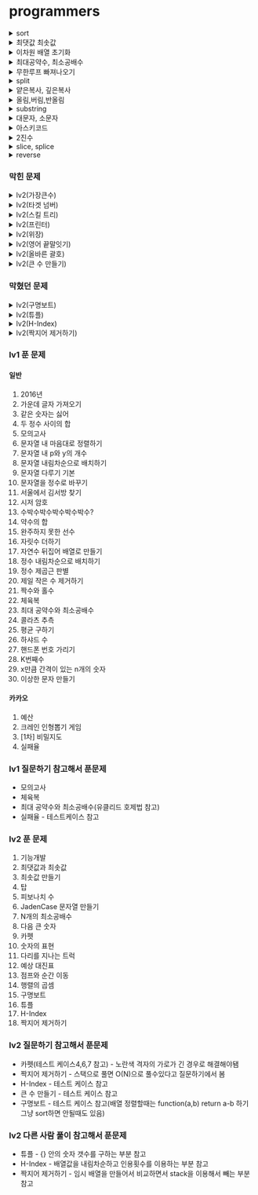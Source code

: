 # programmers

<details>
<summary>sort</summary>
<div markdown="1">

``` javascript
arr = [1, 3, 7, 5, 21, 13, 44]

1. 오름차순
arr.sort(function (a,b){ return a-b; }) // [ 1, 3, 5, 7, 13, 21, 44 ]

2. 내림차순
arr.sort(function (a,b){ return b-a; }) // [ 44, 21, 13, 7, 5, 3, 1 ]
```

</div>
</details>

<details>
<summary>최댓값 최솟값</summary>
<div markdown="1">

``` javascript
var arr = [1, 2, 3]
var max = 0;
var min = 0;

- Number
max = Math.max(1, 2, 3) // 3
min = Math.min(1, 2, 3) // 1

- Array
max = Math.max.apply(null, arr) // 3
min = Math.min.apply(null, arr) // 1
```

</div>
</details>

<details>
<summary>이차원 배열 초기화</summary>
<div markdown="1">

``` javascript
arr = [1,2,3]
col = []

for(var i=0; i<arr.length; i++) {
  col.push([i])
}

console.log(col) // [[0],[1],[2]]
```

</div>
</details>

<details>
<summary>최대공약수, 최소공배수</summary>

<div markdown="1">

- 유클리드 호제법
  - 최대공약수 -> 큰수%작은수 == 0 일때까지 재귀 호출(0일 경우 작은수가 최대 공약)
  - 최소공배수 -> (큰수*작은수)/최대공약수

```
예시) 34, 52

최대 공약수
52%32 = 20
32%20 = 12
20%12 = 8
12%8 = 4
8%4 = 0       >> 4 최대 공약수

최소 공배수
(52*32)/최대 공약수

```
</div>
</details>

<details>
<summary>무한루프 빠져나오기</summary>
<div markdown="1">

``` javascript
var count = 0;
while(true) {
  count++
  if(count == 10) {
    return false
  }

  ... 소스

}
```

</div>
</details>

<details>
<summary>split</summary>
<div markdown="1">

``` javascript
// 문자열을 특정 기준에 맞게 배열로 바꿔주는 함수

var a = "helloWorld"
var b = "h e l l o W o r l d"
var c = "h-e-l-l-o-W-o-r-l-d"

var aa = a.split("")
var bb = b.split(" ")
var cc = c.split("-")

console.log(aa) // 	[ 'h', 'e', 'l', 'l', 'o', 'W', 'o', 'r', 'l', 'd' ]
console.log(bb) // 	[ 'h', 'e', 'l', 'l', 'o', 'W', 'o', 'r', 'l', 'd' ]
console.log(cc) // 	[ 'h', 'e', 'l', 'l', 'o', 'W', 'o', 'r', 'l', 'd' ]

```

</div>
</details>

<details>
<summary>얕은복사, 깊은복사</summary>
<div markdown="1">

``` javascript
// 얕은 복사 -> 기존 배열에 영향을 끼침
// 깊은 복사 -> 기존 배열에 영향을 안끼침
var a = [12, 2, 34, 4] // 기존 배열
var b = a // 얕은 복사
var c = Array.from(a) // 깊은 복사

a.reverse() // 기존 배열 변경
c.push(123123) // 깊은 복사한 배열 변경

console.log(a) // 기존 배열
console.log(b) // 얕은 복사
console.log(c) // 깊은 복사
```

</div>
</details>

</div>
</details>

<details>
<summary>올림,버림,반올림</summary>
<div markdown="1">

``` javascript
1.올림
Math.ceil(변수)

2.버림
Math.floor(변수)

3.반올림
Math.round(변수)

4.소숫점길이 만큼 반올림
변수.toString(소숫점길이)

var num = 99.555
console.log(Math.ceil(num)) // 100
console.log(Math.floor(num)) // 99
console.log(Math.round(num)) // 100
console.log(num.toFixed(2)) // 99.56


```

</div>
</details>

<details>
<summary>substring</summary>
<div markdown="1">

```

```

</div>
</details>

<details>
<summary>대문자, 소문자</summary>
<div markdown="1">

```

```

</div>
</details>

<details>
<summary>아스키코드</summary>
<div markdown="1">

```

```

</div>
</details>

<details>
<summary>2진수</summary>
<div markdown="1">

```

```

</div>
</details>

<details>
<summary>slice, splice</summary>
<div markdown="1">

```

```

</div>
</details>

<details>
<summary>reverse</summary>
<div markdown="1">

```

```

</div>
</details>

### 막힌 문제


<details>
<summary>lv2(가장큰수)</summary>
<div markdown="1">

``` javascript
막힌 부분numbers에 있는 값을cal 변수에 2차원 배열로 넣었는데 그이후에 막힘
ex)
<!-- numbers = [12, 24, 33, 1, 51]
cal = [[1, 2], [2, 4], [3, 3], [1], [5, 1]]
이 상태에서 cal[i][0]이 큰 수를 가장 우선으로 answer변수에 넣고
만약 cal[i][0]와 cal[i+1][0]이 같은경우에는
반복문을 통해 큰수를 찾으려고 하는데 머리가 막힘 -->

function solution(numbers) {
    var answer = '';
    var cal = []
    var a = numbers.sort().reverse().join(" ")
    var num = 0
    for(var i=0; i<numbers.length; i++) {
        cal.push([])
        for(var j=num; j<a.length; j++) {
            if(a[j] !== " ") {
                cal[i].push(a[j])
                num++
            } else {
                num++
                break;
            }
        }
    }

    console.log(a)
    console.log(cal)
    var count = 0;
    while(cal.length>0) {
        count++
        if(count == 10) {
            break;
        }
        for(var i=0; i<cal.length; i++) {
            if(i < cal.length-1 &&cal[i][0] > cal[i+1][0]) {
                answer += cal[i]
                cal.shift()
                break;
            } else {
                answer += cal[i+1]
                break;
            }
        }
    }
    console.log(answer)

    return answer;
}

// 2차 시도
function solution(numbers) {
    var answer = '';
    var a = numbers.join(",")
    var cal = []

    for(var i=0; i<numbers.length; i++) {
        cal.push([])
        for(var j=0; j<a.length; j++) {
            if(a[j]*1 >=0 ) {
                cal[i].push(a[j])
            } else {
                a = a.substr(j+1)
                break;
            }
        }
    }
    cal.sort().reverse()

    for(var i=0; i<cal.length-1; i++) {
        for(var j=0; j<cal[i].length-1; j++) {
            if(cal[i][j] == cal[i+1][j] && cal[i][j+1]<cal[i+1][j]) {  
                var temp = cal[i]
                cal[i] = cal[i+1]
                cal[i+1] = temp
            }
        }
        answer += cal[i]
    }
    answer += cal[i]
    var result = ''
    for(var i=0; i<answer.length; i++) {
        if(answer[i]*1 >=0) {
            result += answer[i]
        }
    }
    console.log(typeof result)
    return result;
}
```

</div>
</details>

<details>
<summary>lv2(타겟 넘버)</summary>
<div markdown="1">

``` javascript
function solution(numbers, target) {
    var answer = 0;
    for(var i=0; i<numbers.length; i++) {
        var cal = 0;
        for(var j=0; j<numbers.length; j++) {
            if(cal > target) {
                cal -=  numbers[j]
                continue;
            }
            if(cal <= target) {
                cal += numbers[j]
                if(cal == target) {
                    continue;
                }
            }
        }
        if(cal==target && j==numbers.length) {
            answer++
        }
    }
    return answer;
}
```

</div>
</details>

<details>
<summary>lv2(스킬 트리)</summary>
<div markdown="1">


``` javascript
// 순서는 뽑았는데 [0,1,2,0] [1,3,4] 순서를 못구하겠음
function solution(skill, skill_trees) {
    var answer = 0;


        for(var i=0; i<skill_trees.length; i++) {
            var a = []
            for(var q=0; q<skill.length; q++) {
                a.push(0)
            }
            for(var j=0; j<skill_trees[i].length; j++) {
                for(var k=0; k<skill.length; k++) {
                    if(skill[k] == skill_trees[i][j]) {
                        a[k] = j+1

                    }
                }
            }
            console.log(a, i, j, k)
            answer++
            for(var w=0; w<a.length; w++) {
                if(w<a.length-1 && a[w]>a[w+1]) {
                    answer--
                    break;
                }
            }

        }


    return answer;
}
```

</div>
</details>

<details>
<summary>lv2(프린터)</summary>
<div markdown="1">

``` javascript
function solution(priorities, location) {
    var answer = 0;
    var count = 0;
    while(true) {
        var max = Math.max.apply(null, priorities)
        count++
        if(count == 10) {
            break;
        }
        if(priorities[location] == max) {
            return answer += 1
        }
        for(var i=priorities[location]; i<priorities.length; i++) {
            if(priorities[location] < priorities[i]) {
                answer += priorities.length-i
                priorities.splice(i, priorities.length-i)
                console.log(priorities)
            }
        }
    }
    return answer;
}
```

</div>
</details>

<details>
<summary>lv2(위장)</summary>
<div markdown="1">

``` javascript
function solution(clothes) {
    var answer = clothes.length;
    var hash = {};
    var tail = [];
    var sum = [];

    for(var i=0; i<clothes.length; i++) {
        tail = null;
        for(var j=0; j<clothes[i].length; j++) {
            var value = clothes[i][1]
            if(tail != value) {
                if(!hash[value]) {
                    hash[value] = 1
                } else {
                    hash[value]++
                }
            }
            tail = value
        }
    }
    console.log(hash)
    if(Object.keys(hash).length>1) {
        var cal = [];
        for(var value in hash) {
            cal[value] = hash[]
        }
    }
    return answer;
}
```

</div>
</details>

<details>
<summary>lv2(영어 끝말잇기)</summary>
<div markdown="1">

``` javascript

function solution(n, words) {
    var answer = [1, 1]; // 끝말잇기 시작할때 순서, 차례 초기값 설정
    var countTurn = -1; // 0부터 시작하면 차례가 초기화 제대로 안되서 -1부터 시작
    var countPeople = 0;
    // 모든사람 순서 돌았을때 차례,순번 초기화 함수
    function reset() {
        answer[1]++
        countTurn = 0
        countPeople = 1
    }

    for(var i=0; i<words.length-1; i++) {
        countTurn++
        countPeople++
        var last = words[i].length-1 // 해당 단어 마지막 글자

        if(countTurn == n) {
            reset()
        }
        // console.log(i, answer, countTurn, countPeople)
        if(words[i][last] == words[i+1][0]) {
            for(var j=0; j<=i-1; j++) {
                //  해당 순서 사람이 중복단어를 말했을 경우
                // (i!= j) 하는 이유는 다른 순서에서 중복 단어를 사용했는지 체크하기 위해서
                if(words[i] == words[j] && i!==j) {
                    answer[0] = countPeople
                    return answer
                //  해당 순서 다음 사람이 중복단어를 말했을 경우
                } else if(words[i+1] == words[j] && i!==j) {
                    countTurn++
                    countPeople++
                    if(countTurn == n) {
                        reset()
                        return answer
                    } else {
                        answer[0] = countPeople
                        return answer
                    }
                }
            }
        // 다음 사람이 끝말잇기를 틀렷을 경우
        } else if(words[i][last] !== words[i+1][0]) {
            countTurn++
            countPeople++
            if(countTurn == n) {
                reset()
            }
            return answer
        }         
    }
    // 끝까지 아무도 안틀렷을 경우
    answer[0] = 0
    answer[1] = 0
    return answer
}

```

</div>
</details>





<details>
<summary>lv2(올바른 괄호)</summary>
<div markdown="1">

``` javascript
// 효율성 실패
// again함수 안에 반복문 스택으로 풀어보자

function solution(s){
    var answer = true;
    var total = []
    for(var i=0; i<s.length; i++) {
        total.push(s[i])
    }

    function again(total) {

        for(var j=0; j<total.length; j++) {
            if(total[j] ==="(" && total[j+1] ===")") {
                total.splice(j,2)
                again(total)
            }

        }
        if(total.length<1) {
            return answer = true
        } else {
            return answer = false
        }


    }
    again(total)
    return answer;
}

```

</div>
</details>

<details>
<summary>lv2(큰 수 만들기)</summary>
<div markdown="1">

``` javascript
// 10번 테스트케이스 시간초과
// 마지막 arr.join("")이 시간이 오래 걸리는거 같음
function solution(number, k) {
    var answer = '';
    var count = 0;
    var stop = 0;
    var arr = number.split("")

    while(k>0) {
        stop++
        if(count == k) {
            break;
        } else if(stop > k) {
            var num = k-count
            var a = arr.splice(arr.length-num, num)
            break;
        }

        for(var i=0; i<arr.length-1; i++) {
            if(arr[i]<arr[i+1]) {
                count++
                arr.splice(i,1)
                break;
            }
        }
    }
    answer = arr.join("")
    return answer;
}

```

</div>
</details>



### 막혔던 문제

<details>
<summary>lv2(구명보트)</summary>
<div markdown="1">

``` javascript
// 못푼 이유
// people배열 sort할 때 정렬이 제대로 되지않아서
// 로직은 수정 안해도 되지만 실패가 많이 나옴

// 해결법
// people.sort(function(a,b) {
//     return a-b
// })

// 틀린 코드
function solution(people, limit) {
    var answer = 0;
    var index = 0;
    people.sort(...people)

        while(true) {
            index++
            if(people.length == 0) {
                break;
            }
            if(people.length == 1) {
                answer++
                break;
            }

            if(people[0]+people[people.length-index] <= limit && people.length-index>0) {
                answer += index
                people.splice(people.length-index, index)
                people.shift()            
                index = 0
            } else if(index>people.length && people.length !== 1) {
                answer += people.length
                break;
            }   
        }
    return answer;
}
```
</div>
</details>

<details>
<summary>lv2(튜플)</summary>
<div markdown="1">

``` javascript
// 못푼 이유

// [3, 2, 4, 1] => 답
// [ 3, 2, 1, 4, 3, 2, 3, 3, 2, 4 ] => 내가 만든 배열
// 위에 배열 처럼 값은 뽑았는데 어떻게 답처럼 정렬을 하는지 해결방법을 몰랐었는데

// 해결법
// 객체를 이용해서 중복 값을 알맞게 저장함

// 틀린 코드
function solution(s) {
    var answer = s.replace(/[{}]/g, "").split(',')
    console.log(answer) // [ 3, 2, 1, 4, 3, 2, 3, 3, 2, 4 ]
    return answer;
}

```

</div>
</details>

<details>
<summary>lv2(H-Index)</summary>
<div markdown="1">

``` javascript
// 못푼 이유
// 인용횟수 만큼 while문을 돌려서 너무 비효율 적이었고
// 논문수 1000편이고 인용횟수가 2000일때 h최댓값을 구할수 없음

// 해결법
// 내림차순하고 0번째 인덱스부터 인용횟수를 index = 0으로 지정하고
// 반복문을 통해서 index < 내림차순한 배열 값일때 index++ 계속함

// 틀린 코드
function solution(citations) {
    var answer = 0;
    var count = -1;
    while(true) {
        count++
        var h = 0;
        var max = Math.max(...citations)
        if(max == 0) {
            return 0
        } else if(max == count) {
            return count
        }

        for(var i=0; i<citations.length; i++) {
            if(citations[i] >= count) {
                h++
            }
        }
        if(count == h) {
            return h
        }
    }
    return answer;
}
```

</div>
</details>

<details>
<summary>lv2(짝지어 제거하기)</summary>
<div markdown="1">

``` javascript
// 못푼 이유
// 효율성이 안좋음

// 해결법
// stack을 이용함

// 틀린코드
function solution(s)
{
    var answer = 0;
    var cal = s.split("")
    for(var i=cal.length-1; i>0; i--) {

        if(cal[i-1] == cal[i]) {
            cal.splice(i-1, 2)
        }
    }
    if(cal.length ==0) {
        return 1
    } else {
        return 0
    }

    return answer;
}
```

</div>
</details>

### lv1 푼 문제

#### 일반
1. 2016년
2. 가운데 글자 가져오기
3. 같은 숫자는 싫어
4. 두 정수 사이의 합
5. 모의고사
6. 문자열 내 마음대로 정렬하기
7. 문자열 내 p와 y의 개수
8. 문자열 내림차순으로 배치하기
9. 문자열 다루기 기본
10. 문자열을 정수로 바꾸기
11. 서울에서 김서방 찾기
12. 시저 암호
13. 수박수박수박수박수박수?
14. 약수의 합
15. 완주하지 못한 선수
16. 자릿수 더하기
17. 자연수 뒤집어 배열로 만들기
18. 정수 내림차순으로 배치하기
19. 정수 제곱근 판별
20. 제일 작은 수 제거하기
21. 짝수와 홀수
22. 체육복
23. 최대 공약수와 최소공배수
24. 콜라츠 추측
25. 평균 구하기
26. 하샤드 수
27. 핸드폰 번호 가리기
28. K번째수
29. x만큼 간격이 있는 n개의 숫자
30. 이상한 문자 만들기


#### 카카오
1. 예산
2. 크레인 인형뽑기 게임
3. [1차] 비밀지도
4. 실패율

### lv1 질문하기 참고해서 푼문제
- 모의고사
- 체육복
- 최대 공약수와 최소공배수(유클리드 호제법 참고)
- 실패율 - 테스트케이스 참고

### lv2 푼 문제
1. 기능개발
2. 최댓값과 최솟값
3. 최솟값 만들기
4. 탑
5. 피보나치 수
6. JadenCase 문자열 만들기
7. N개의 최소공배수
8. 다음 큰 숫자
9. 카펫
10. 숫자의 표현
11. 다리를 지나는 트럭
12. 예상 대진표
13. 점프와 순간 이동
14. 행렬의 곱셈
15. 구명보트
16. 튜플
17. H-Index
18. 짝지어 제거하기

### lv2 질문하기 참고해서 푼문제
- 카펫(테스트 케이스4,6,7 참고) - 노란색 격자의 가로가 긴 경우로 해결해야됌
- 짝지어 제거하기 - 스택으로 풀면 O(N)으로 풀수있다고 질문하기에서 봄
- H-Index - 테스트 케이스 참고
- 큰 수 만들기 - 테스트 케이스 참고
- 구명보트 - 테스트 케이스 참고(배열 정렬할때는 function(a,b) return a-b 하기 그냥 sort하면 안될때도 있음)


### lv2 다른 사람 풀이 참고해서 푼문제
- 튜플 - {} 안의 숫자 갯수를 구하는 부분 참고
- H-Index - 배열값을 내림차순하고 인용횟수를 이용하는 부분 참고
- 짝지어 제거하기 - 임시 배열을 만들어서 비교하면서 stack을 이용해서 빼는 부분 참고
